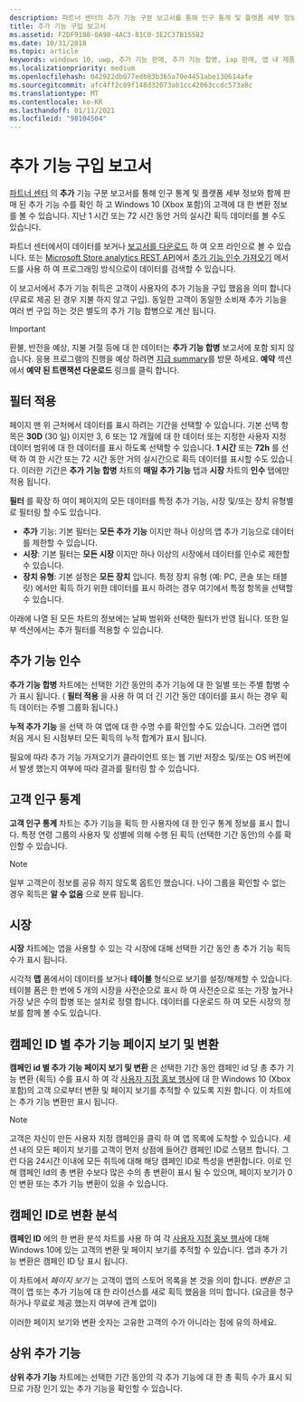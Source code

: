 ```yaml
---
description: 파트너 센터의 추가 기능 구분 보고서를 통해 인구 통계 및 플랫폼 세부 정보와 함께 판매 된 추가 기능 수를 확인할 수 있습니다.
title: 추가 기능 구입 보고서
ms.assetid: F2DF9188-0A98-4AC3-81C0-3E2C37B15582
ms.date: 10/31/2018
ms.topic: article
keywords: windows 10, uwp, 추가 기능 판매, 추가 기능 합병, iap 판매, 앱 내 제품, iap, 추가 기능
ms.localizationpriority: medium
ms.openlocfilehash: 042922db077edb83b365a70e4451abe130614afe
ms.sourcegitcommit: afc4ff2c89f148d32073ab1cc42063ccdc573a8c
ms.translationtype: MT
ms.contentlocale: ko-KR
ms.lasthandoff: 01/11/2021
ms.locfileid: "98104504"
---
```

# <a name="add-on-acquisitions-report"></a>추가 기능 구입 보고서


[파트너 센터](https://partner.microsoft.com/dashboard) 의 **추가** 기능 구분 보고서를 통해 인구 통계 및 플랫폼 세부 정보와 함께 판매 된 추가 기능 수를 확인 하 고 Windows 10 (Xbox 포함)의 고객에 대 한 변환 정보를 볼 수 있습니다. 지난 1 시간 또는 72 시간 동안 거의 실시간 획득 데이터를 볼 수도 있습니다.

파트너 센터에서이 데이터를 보거나 [보고서를 다운로드](download-analytic-reports.md) 하 여 오프 라인으로 볼 수 있습니다. 또는 [Microsoft Store analytics REST API](../monetize/access-analytics-data-using-windows-store-services.md)에서 [추가 기능 인수 가져오기](../monetize/get-in-app-acquisitions.md) 메서드를 사용 하 여 프로그래밍 방식으로이 데이터를 검색할 수 있습니다.

이 보고서에서 추가 기능 취득은 고객이 사용자의 추가 기능을 구입 했음을 의미 합니다 (무료로 제공 된 경우 지불 하지 않고 구입). 동일한 고객이 동일한 소비재 추가 기능을 여러 번 구입 하는 것은 별도의 추가 기능 합병으로 계산 됩니다.

> [!IMPORTANT]
> 환불, 반전을 예상, 지불 거절 등에 대 한 데이터는 **추가 기능 합병** 보고서에 포함 되지 않습니다. 응용 프로그램의 진행을 예상 하려면 [지급 summary](/partner-center/payout-statement)를 방문 하세요. **예약** 섹션에서 **예약 된 트랜잭션 다운로드** 링크를 클릭 합니다.


## <a name="apply-filters"></a>필터 적용

페이지 맨 위 근처에서 데이터를 표시 하려는 기간을 선택할 수 있습니다. 기본 선택 항목은 **30D** (30 일) 이지만 3, 6 또는 12 개월에 대 한 데이터 또는 지정한 사용자 지정 데이터 범위에 대 한 데이터를 표시 하도록 선택할 수 있습니다. **1 시간** 또는 **72h** 를 선택 하 여 한 시간 또는 72 시간 동안 거의 실시간으로 획득 데이터를 표시할 수도 있습니다. 이러한 기간은 **추가 기능 합병** 차트의 **매일 추가 기능** 탭과 **시장** 차트의 **인수** 탭에만 적용 됩니다. 

**필터** 를 확장 하 여이 페이지의 모든 데이터를 특정 추가 기능, 시장 및/또는 장치 유형별로 필터링 할 수도 있습니다.

-   **추가** 기능: 기본 필터는 **모든 추가 기능** 이지만 하나 이상의 앱 추가 기능으로 데이터를 제한할 수 있습니다.
-   **시장**: 기본 필터는 **모든 시장** 이지만 하나 이상의 시장에서 데이터를 인수로 제한할 수 있습니다.
-   **장치 유형**: 기본 설정은 **모든 장치** 입니다. 특정 장치 유형 (예: PC, 콘솔 또는 태블릿) 에서만 획득 하기 위한 데이터를 표시 하려는 경우 여기에서 특정 항목을 선택할 수 있습니다.

아래에 나열 된 모든 차트의 정보에는 날짜 범위와 선택한 필터가 반영 됩니다. 또한 일부 섹션에서는 추가 필터를 적용할 수 있습니다.


## <a name="add-on-acquisitions"></a>추가 기능 인수

**추가 기능 합병** 차트에는 선택한 기간 동안의 추가 기능에 대 한 일별 또는 주별 합병 수가 표시 됩니다. ( **필터 적용** 을 사용 하 여 더 긴 기간 동안 데이터를 표시 하는 경우 획득 데이터는 주별 그룹화 됩니다.)

**누적 추가 기능** 을 선택 하 여 앱에 대 한 수명 수를 확인할 수도 있습니다. 그러면 앱이 처음 게시 된 시점부터 모든 획득의 누적 합계가 표시 됩니다.

필요에 따라 추가 기능 가져오기가 클라이언트 또는 웹 기반 저장소 및/또는 OS 버전에서 발생 했는지 여부에 따라 결과를 필터링 할 수 있습니다.


## <a name="customer-demographic"></a>고객 인구 통계

**고객 인구 통계** 차트는 추가 기능을 획득 한 사용자에 대 한 인구 통계 정보를 표시 합니다. 특정 연령 그룹의 사용자 및 성별에 의해 수행 된 획득 (선택한 기간 동안)의 수를 확인할 수 있습니다.

> [!NOTE]
> 일부 고객은이 정보를 공유 하지 않도록 옵트인 했습니다. 나이 그룹을 확인할 수 없는 경우 획득은 **알 수 없음** 으로 분류 됩니다.


## <a name="markets"></a>시장

**시장** 차트에는 앱을 사용할 수 있는 각 시장에 대해 선택한 기간 동안 총 추가 기능 획득 수가 표시 됩니다. 

시각적 **맵** 폼에서이 데이터를 보거나 **테이블** 형식으로 보기를 설정/해제할 수 있습니다. 테이블 폼은 한 번에 5 개의 시장을 사전순으로 표시 하 여 사전순으로 또는 가장 높거나 가장 낮은 수의 합병 또는 설치로 정렬 합니다. 데이터를 다운로드 하 여 모든 시장의 정보를 함께 볼 수도 있습니다.


## <a name="add-on-page-views-and-conversions-by-campaign-id"></a>캠페인 ID 별 추가 기능 페이지 보기 및 변환

**캠페인 id 별 추가 기능 페이지 보기 및 변환** 은 선택한 기간 동안 캠페인 id 당 총 추가 기능 변환 (획득) 수를 표시 하 여 각 [사용자 지정 홍보 행사](create-a-custom-app-promotion-campaign.md)에 대 한 Windows 10 (Xbox 포함)의 고객 으로부터 변환 및 페이지 보기를 추적할 수 있도록 지원 합니다. 이 차트에는 추가 기능 변환만 표시 됩니다.

> [!NOTE]
> 고객은 자신이 만든 사용자 지정 캠페인을 클릭 하 여 앱 목록에 도착할 수 있습니다. 세션 내의 모든 페이지 보기를 고객이 먼저 상점에 들어간 캠페인 ID로 스탬프 합니다. 그런 다음 24시간 이내에 모든 취득에 대해 해당 캠페인 ID로 특성을 변환합니다. 이로 인해 캠페인 Id의 총 변환 수보다 많은 수의 총 변환이 표시 될 수 있으며, 페이지 보기가 0 인 변환 또는 추가 기능 변환이 있을 수 있습니다. 


## <a name="conversions-breakdown-by-campaign-id"></a>캠페인 ID로 변환 분석

**캠페인 ID** 에의 한 변환 분석 차트를 사용 하 여 각 [사용자 지정 홍보 행사](create-a-custom-app-promotion-campaign.md)에 대해 Windows 10에 있는 고객의 변환 및 페이지 보기를 추적할 수 있습니다. 앱과 추가 기능 변환은 캠페인 ID 당 표시 됩니다.

이 차트에서 *페이지 보기* 는 고객이 앱의 스토어 목록을 본 것을 의미 합니다. *변환은* 고객이 앱 또는 추가 기능에 대 한 라이선스를 새로 획득 했음을 의미 합니다. (요금을 청구 하거나 무료로 제공 했는지 여부에 관계 없이)

이러한 페이지 보기와 변환 숫자는 고유한 고객의 수가 아니라는 점에 유의 하세요. 


## <a name="top-add-ons"></a>상위 추가 기능

**상위 추가 기능** 차트에는 선택한 기간 동안의 각 추가 기능에 대 한 총 획득 수가 표시 되므로 가장 인기 있는 추가 기능을 확인할 수 있습니다. 



 

 